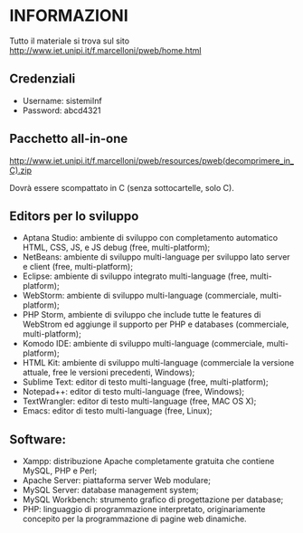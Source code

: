 # INFORMAZIONI
Tutto il materiale si trova sul sito http://www.iet.unipi.it/f.marcelloni/pweb/home.html

## Credenziali
- Username: sistemiInf <br>
- Password: abcd4321

## Pacchetto all-in-one
http://www.iet.unipi.it/f.marcelloni/pweb/resources/pweb(decomprimere_in_C).zip

Dovrà essere scompattato in C (senza sottocartelle, solo C).

## Editors per lo sviluppo
- Aptana Studio: ambiente di sviluppo con completamento automatico HTML, CSS, JS, e JS debug (free, multi-platform); <br>
- NetBeans: ambiente di sviluppo multi-language per sviluppo lato server e client (free, multi-platform);<br>
- Eclipse: ambiente di sviluppo integrato multi-language (free, multi-platform);<br>
- WebStorm: ambiente di sviluppo multi-language (commerciale, multi-platform);<br>
- PHP Storm, ambiente di sviluppo che include tutte le features di WebStrom ed aggiunge il supporto per PHP e databases (commerciale, multi-platform);<br>
- Komodo IDE: ambiente di sviluppo multi-language (commerciale, multi-platform);<br>
- HTML Kit: ambiente di sviluppo multi-language (commerciale la versione attuale, free le versioni precedenti, Windows);<br>
- Sublime Text: editor di testo multi-language (free, multi-platform);<br>
- Notepad++: editor di testo multi-language (free, Windows);<br>
- TextWrangler: editor di testo multi-language (free, MAC OS X);<br>
- Emacs: editor di testo multi-language (free, Linux);<br>

## Software:
- Xampp: distribuzione Apache completamente gratuita che contiene MySQL, PHP e Perl;<br>
- Apache Server: piattaforma server Web modulare;<br>
- MySQL Server: database management system;<br>
- MySQL Workbench: strumento grafico di progettazione per database;<br>
- PHP: linguaggio di programmazione interpretato, originariamente concepito per la programmazione di pagine web dinamiche.<br>
